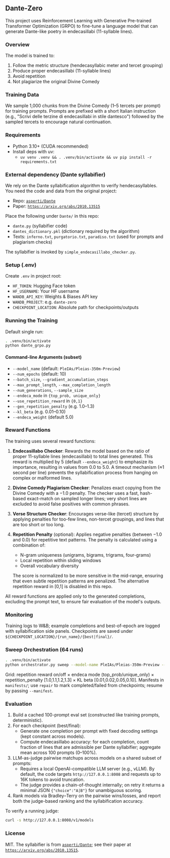 ## Dante-Zero

This project uses Reinforcement Learning with Generative Pre-trained Transformer Optimization (GRPO) to fine-tune a language model that can generate Dante-like poetry in endecasillabi (11-syllable lines).

### Overview
The model is trained to:
1. Follow the metric structure (hendecasyllabic meter and tercet grouping)
2. Produce proper endecasillabi (11-syllable lines)
3. Avoid repetition
4. Not plagiarize the original Divine Comedy

### Training Data
We sample 1,000 chunks from the Divine Comedy (1–5 tercets per prompt) for training prompts. Prompts are prefixed with a short Italian instruction (e.g., "Scrivi delle terzine di endecasillabi in stile dantesco") followed by the sampled tercets to encourage natural continuation.

### Requirements
- Python 3.10+ (CUDA recommended)
- Install deps with uv:
  - `uv venv .venv && . .venv/bin/activate && uv pip install -r requirements.txt`

### External dependency (Dante syllabifier)
We rely on the Dante syllabification algorithm to verify hendecasyllables. You need the code and data from the original project:
- Repo: [`asperti/Dante`](https://github.com/asperti/Dante)
- Paper: [`https://arxiv.org/abs/2010.13515`](https://arxiv.org/abs/2010.13515)

Place the following under `Dante/` in this repo:
- `dante.py` (syllabifier code)
- `dantes_dictionary.pkl` (dictionary required by the algorithm)
- Texts: `inferno.txt`, `purgatorio.txt`, `paradiso.txt` (used for prompts and plagiarism checks)

The syllabifier is invoked by `simple_endecasillabo_checker.py`.

### Setup (.env)
Create `.env` in project root:
- `HF_TOKEN`: Hugging Face token
- `HF_USERNAME`: Your HF username
- `WANDB_API_KEY`: Weights & Biases API key
- `WANDB_PROJECT`: e.g. `dante-zero`
- `CHECKPOINT_LOCATION`: Absolute path for checkpoints/outputs

### Running the Training
Default single run:
```bash
. .venv/bin/activate
python dante_grpo.py
```

#### Command-line Arguments (subset)
- `--model_name` (default: `PleIAs/Pleias-350m-Preview`)
- `--num_epochs` (default: 10)
- `--batch_size`, `--gradient_accumulation_steps`
- `--max_prompt_length`, `--max_completion_length`
- `--num_generations`, `--sample_size`
- `--endeca_mode` in `{top_prob, unique_only}`
- `--use_repetition_reward` in `{0,1}`
- `--gen_repetition_penalty` (e.g. 1.0–1.3)
- `--kl_beta` (e.g. 0.01–0.10)
- `--endeca_weight` (default 5.0)

### Reward Functions

The training uses several reward functions:

1. **Endecasillabo Checker**: Rewards the model based on the ratio of proper 11-syllable lines (endecasillabi) to total lines generated. This reward is multiplied by 5 (default `--endeca_weight`) to emphasize its importance, resulting in values from 0.0 to 5.0. A timeout mechanism (≈1 second per line) prevents the syllabification process from hanging on complex or malformed lines.

2. **Divine Comedy Plagiarism Checker**: Penalizes exact copying from the Divine Comedy with a −1.0 penalty. The checker uses a fast, hash-based exact-match on sampled longer lines; very short lines are excluded to avoid false positives with common phrases.

3. **Verse Structure Checker**: Encourages verse-like (tercet) structure by applying penalties for too-few lines, non-tercet groupings, and lines that are too short or too long.

4. **Repetition Penalty** (optional): Applies negative penalties (between −1.0 and 0.0) for repetitive text patterns. The penalty is calculated using a combination of:
   - N-gram uniqueness (unigrams, bigrams, trigrams, four-grams)
   - Local repetition within sliding windows
   - Overall vocabulary diversity
   
   The score is normalized to be more sensitive in the mid-range, ensuring that even subtle repetition patterns are penalized. The alternative repetition reward in [0,1] is disabled in this repo.

All reward functions are applied only to the generated completions, excluding the prompt text, to ensure fair evaluation of the model's outputs.

### Monitoring
Training logs to W&B; example completions and best-of-epoch are logged with syllabification side panels. Checkpoints are saved under `${CHECKPOINT_LOCATION}/{run_name}/{best|final}/`.

### Sweep Orchestration (64 runs)
```bash
. .venv/bin/activate
python orchestrator.py sweep --model-name PleIAs/Pleias-350m-Preview --gpus 0,3 --threshold-mb 1024 --poll-seconds 1
```
Grid: repetition reward on/off × endeca mode (top_prob/unique_only) × repetition_penalty [1.0,1.1,1.2,1.3] × KL beta [0.01,0.02,0.05,0.10].
Manifests in `manifests/`; use `repair` to mark completed/failed from checkpoints; resume by passing `--manifest`.

### Evaluation
1) Build a cached 100-prompt eval set (constructed like training prompts, deterministic).
2) For each checkpoint (best/final):
   - Generate one completion per prompt with fixed decoding settings (kept constant across models).
   - Compute endecasillabo accuracy: for each completion, count fraction of lines that are admissible per Dante syllabifier; aggregate mean across 100 prompts (0–100%).
3) LLM-as-judge pairwise matchups across models on a shared subset of prompts:
   - Requires a local OpenAI-compatible LLM server (e.g., vLLM). By default, the code targets `http://127.0.0.1:8008` and requests up to 16K tokens to avoid truncation.
   - The judge provides a chain-of-thought internally; on retry it returns a minimal JSON `{"choice":"A|B"}` for unambiguous scoring.
4) Rank models via Bradley–Terry on the pairwise wins/losses, and report both the judge-based ranking and the syllabification accuracy.

To verify a running judge:
```bash
curl -s http://127.0.0.1:8008/v1/models
```

### License
MIT. The syllabifier is from [`asperti/Dante`](https://github.com/asperti/Dante); see their paper at [`https://arxiv.org/abs/2010.13515`](https://arxiv.org/abs/2010.13515).